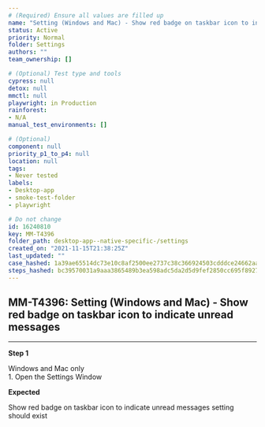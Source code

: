 ```yaml
---
# (Required) Ensure all values are filled up
name: "Setting (Windows and Mac) - Show red badge on taskbar icon to indicate unread messages"
status: Active
priority: Normal
folder: Settings
authors: ""
team_ownership: []

# (Optional) Test type and tools
cypress: null
detox: null
mmctl: null
playwright: in Production
rainforest: 
- N/A
manual_test_environments: []

# (Optional)
component: null
priority_p1_to_p4: null
location: null
tags: 
- Never tested
labels: 
- Desktop-app
- smoke-test-folder
- playwright

# Do not change
id: 16240810
key: MM-T4396
folder_path: desktop-app--native-specific-/settings
created_on: "2021-11-15T21:38:25Z"
last_updated: ""
case_hashed: 1a39ae65514dc73e10c8af2500ee2737c38c366924503cdddce24662aab4d79ae8a3dc0c1b92f5a190a309bc226e0171
steps_hashed: bc39570031a9aaa3865489b3ea598adc5da2d5d9fef2850cc695f8927813a8cd0c42880e0a20880f982f635c420ae109
---
```


## MM-T4396: Setting (Windows and Mac) - Show red badge on taskbar icon to indicate unread messages

---

**Step 1**

Windows and Mac only\
1\. Open the Settings Window

**Expected**

Show red badge on taskbar icon to indicate unread messages setting should exist
